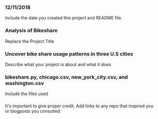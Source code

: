 ### 12/11/2018
Include the date you created this project and README file.

### Analysis of Bikeshare
Replace the Project Title

### Uncover bike share usage patterns in three U.S cities
Describe what your project is about and what it does

### bikeshare.py, chicago.csv, new_york_city.csv, and washington.csv
Include the files used

### 
It's important to give proper credit. Add links to any repo that inspired you or blogposts you consulted.
